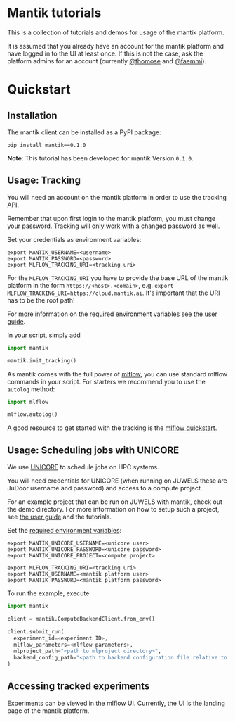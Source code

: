 # Mantik tutorials

This is a collection of tutorials and demos for usage of the mantik platform.

It is assumed that you already have an account for the mantik platform and 
have logged in to the UI at least once. If this is not the case, ask the
platform admins for an account (currently 
[@thomose](https://github.com/thomose) and 
[@faemmi](https://github.com/faemmi)).

# Quickstart

## Installation

The mantik client can be installed as a PyPI package:

```commandline
pip install mantik==0.1.0
```

**Note**: This tutorial has been developed for mantik Version `0.1.0`.

## Usage: Tracking

You will need an account on the mantik platform in order to use the tracking 
API.

Remember that upon first login to the mantik platform, you must change your
password. Tracking will only work with a changed password as well.

Set your credentials as environment variables:

```commandline
export MANTIK_USERNAME=<username>
export MANTIK_PASSWORD=<password>
export MLFLOW_TRACKING_URI=<tracking uri>
```
For the `MLFLOW_TRACKING_URI` you have to provide the base URL of the mantik
platform in the form `https://<host>.<domain>`, e.g.
`export MLFLOW_TRACKING_URI=https://cloud.mantik.ai`. 
It's important that the URI has to be the root path!

For more information on the required environment variables see
[the user guide](instructions/user_guide.md#required-passwords-and-environment-variables).

In your script, simply add

```python
import mantik

mantik.init_tracking()
```

As mantik comes with the full power of [mlflow](https://www.mlflow.org/), you 
can use standard mlflow commands in your script.
For starters we recommend you to use the `autolog` method:

```python
import mlflow

mlflow.autolog()
```

A good resource to get started with the tracking is the 
[mlflow quickstart](https://www.mlflow.org/docs/latest/quickstart.html).

## Usage: Scheduling jobs with UNICORE

We use [UNICORE](https://www.unicore.eu/) to schedule jobs on HPC systems.

You will need credentials for UNICORE (when running on JUWELS these are
JuDoor username and password) and access to a compute project.

For an example project that can be run on JUWELS with mantik, check out the
demo directory.
For more information on how to setup such a project, see
[the user guide](instructions/user_guide.md) and the tutorials.

Set the [required environment variables](instructions/user_guide.md#required-passwords-and-environment-variables):

```commandline
export MANTIK_UNICORE_USERNAME=<unicore user>
export MANTIK_UNICORE_PASSWORD=<unicore password>
export MANTIK_UNICORE_PROJECT=<compute project>

export MLFLOW_TRACKING_URI=<tracking uri>
export MANTIK_USERNAME=<mantik platform user>
export MANTIK_PASSWORD=<mantik platform password>
```

To run the example, execute

```python
import mantik

client = mantik.ComputeBackendClient.from_env()

client.submit_run(
  experiment_id=<experiment ID>,
  mlflow_parameters=<mlflow parameters>,
  mlproject_path="<path to mlproject directory>",
  backend_config_path="<path to backend configuration file relative to mlproject path>",
)
```

## Accessing tracked experiments

Experiments can be viewed in the mlflow UI. Currently, the UI is the landing
page of the mantik platform.


